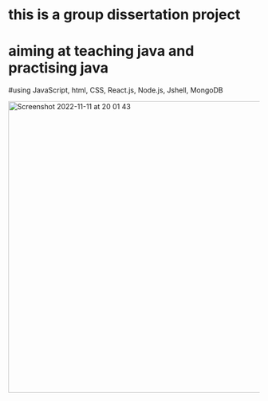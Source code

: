 # this is a group dissertation project
# aiming at teaching java and practising java
#using JavaScript, html, CSS, React.js, Node.js, Jshell, MongoDB

<img width="585" alt="Screenshot 2022-11-11 at 20 01 43" src="https://user-images.githubusercontent.com/94050546/201422735-cb7e4e02-d79a-45b0-b67e-22fcf4858b55.png">
